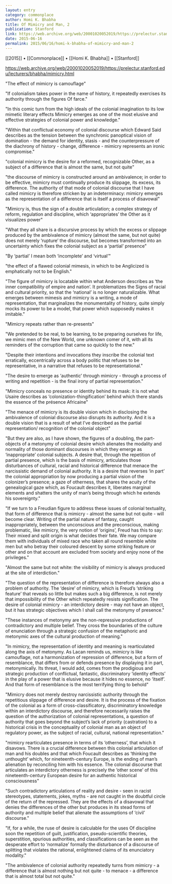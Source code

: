 ```yaml
---
layout: entry
category: commonplace
author: Homi K. Bhabha
title: Of Mimicry and Man, 2
publication: Stanford
link: https://web.archive.org/web/20001020052019/https://prelectur.stanford.edu/lecturers/bhabha/mimicry.html
date: 2015-06-16
permalink: 2015/06/16/homi-k-bhabha-of-mimicry-and-man-2
---
```


[[2015]] • [[Commonplace]] • [[Homi K. Bhabha]] • [[Stanford]] 

https://web.archive.org/web/20001020052019/https://prelectur.stanford.edu/lecturers/bhabha/mimicry.html

"The effect of mimicry is camouflage"

"If colonialism takes power in the name of history, it repeatedly exercises its authority through the figures Of farce."

"In this comic turn from the high ideals of the colonial imagination to its low mimetic literary effects Mimicry emerges as one of the most elusive and effective strategies of colonial power and knowledge."

"Within that conflictual economy of colonial discourse which Edward Said describes as the tension between the synchronic panoptical vision of domination - the demand for identity, stasis - and the counterpressure of the diachrony of history - change, difference - mimicry represents an ironic compromise."

"colonial mimicry is the desire for a reformed, recognizable Other, as a subject of a difference that is almost the same, but not quite"

"the discourse of mimicry is constructed around an ambivalence; in order to be effective, mimicry must continually produce its slippage, its excess, its difference. The authority of that mode of colonial discourse that I have called mimicry is therefore stricken by an indeterminacy: mimicry emerges as the representation of a difference that is itself a process of disavowal"

"Mimicry is, thus the sign of a double articulation; a complex strategy of reform, regulation and discipline, which ‘appropriates’ the Other as it visualizes power"

"What they all share is a discursive process by which the excess or slippage produced by the ambivalence of mimicry (almost the same, but not quite) does not merely ‘rupture’ the discourse, but becomes transformed into an uncertainty which fixes the colonial subject as a ‘partial’ presence"

"By ‘partial’ I mean both ‘incomplete’ and ‘virtual’"

"the effect of a flawed colonial mimesis, in which to be Anglicized is emphatically not to be English."

"The figure of mimicry is locatable within what Anderson describes as ‘the inner compatibility of empire and nation’. It problematizes the Signs of racial and cultural priority, so that the ‘national’ is no longer naturalizable. What emerges between mimesis and mimicry is a writing, a mode of representation, that marginalizes the monumentality of history, quite simply mocks its power to be a model, that power which supposedly makes it imitable."

"Mimicry repeats rather than re-presents"

"We pretended to be real, to be learning, to be preparing ourselves for life, we mimic men of the New World, one unknown comer of it, with all its reminders of the corruption that came so quickly to the new."

"Despite their intentions and invocations they inscribe the colonial text erratically, eccentrically across a body politic that refuses to be representative, in a narrative that refuses to be representational."

"The desire to emerge as ‘authentic’ through mimicry - through a process of writing and repetition - is the final irony of partial representation."

"Mimicry conceals no presence or identity behind its mask: it is not what Usaire describes as ‘colonization-thingification’ behind which there stands the essence of the présence Africaine"

"The menace of mimicry is its double vision which in disclosing the ambivalence of colonial discourse also disrupts its authority. And it is a double vision that is a result of what I’ve described as the partial representation/ recognition of the colonial object"

"But they are also, as I have shown, the figures of a doubling, the part-objects of a metonymy of colonial desire which alienates the modality and normality of those dominant discourses in which they emerge as ‘inappropriate’ colonial subjects. A desire that, through the repetition of partial presence, which is the basis of mimicry, articulates those disturbances of cultural, racial and historical difference that menace the narcissistic demand of colonial authority. It is a desire that reverses ‘in part’ the colonial appropriation by now producing a partial vision of the colonizer’s presence; a gaze of otherness, that shares the acuity of the genealogical gaze which, as Foucault describes it, liberates marginal elements and shatters the unity of man’s being through which he extends his sovereignty."

"If we turn to a Freudian figure to address these issues of colonial textuality, that form of difference that is mimicry - almost the same but not quite - will become clear. Writing of the partial nature of fantasy, caught inappropriately, between the unconscious and the preconscious, making problematic, like mimicry, the very notion of ‘origins’, Freud has this to say: Their mixed and split origin is what decides their fate. We may compare them with individuals of mixed race who taken all round resemble white men but who betray their coloured descent by some striking feature or other and on that account are excluded from society and enjoy none of the privileges."

"Almost the same but not white: the visibility of mimicry is always produced at the site of interdiction."

"The question of the representation of difference is therefore always also a problem of authority. The ‘desire’ of mimicry, which is Freud’s ‘striking feature’ that reveals so little but makes such a big difference, is not merely that impossibility of the Other which repeatedly resists signification. The desire of colonial mimicry - an interdictory desire - may not have an object, but it has strategic objectives which I shall call the metonymy of presence."

"These instances of metonymy are the non-repressive productions of contradictory and multiple belief. They cross the boundaries of the culture of enunciation through a strategic confusion of the metaphoric and metonymic axes of the cultural production of meaning."

"In mimicry, the representation of identity and meaning is rearticulated along the axis of metonymy. As Lacan reminds us, mimicry is like camouflage, not a harmonization of repression of difference, but a form of resemblance, that differs from or defends presence by displaying it in part, metonymically. Its threat, I would add, comes from the prodigious and strategic production of conflictual, fantastic, discriminatory ‘identity effects’ in the play of a power that is elusive because it hides no essence, no ‘itself’. And that form of resemblance is the most terrifying thing to behold"

"Mimicry does not merely destroy narcissistic authority through the repetitious slippage of difference and desire. It is the process of the fixation of the colonial as a form of cross-classificatory, discriminatory knowledge within an interdictory discourse, and therefore necessarily raises the question of the authorization of colonial representations, a question of authority that goes beyond the subject’s lack of priority (castration) to a historical crisis in the conceptuality of colonial man as an object of regulatory power, as the subject of racial, cultural, national representation."

"mimicry rearticulates presence in terms of its ‘otherness’, that which it disavows. There is a crucial difference between this colonial articulation of man and his doubles and that which Foucault describes as ‘thinking the unthought’ which, for nineteenth-century Europe, is the ending of man’s alienation by reconciling him with his essence. The colonial discourse that articulates an interdictory otherness is precisely the ‘other scene’ of this nineteenth-century European desire for an authentic historical consciousness"

"Such contradictory articulations of reality and desire - seen in racist stereotypes, statements, jokes, myths - are not caught in the doubtful circle of the return of the repressed. They are the effects of a disavowal that denies the differences of the other but produces in its stead forms of authority and multiple belief that alienate the assumptions of ‘civil’ discourse."

"If, for a while, the ruse of desire is calculable for the uses Of discipline soon the repetition of guilt, justification, pseudo-scientific theories, superstition, spurious authorities, and classifications can be seen as the desperate effort to ‘normalize’ formally the disturbance of a discourse of splitting that violates the rational, enlightened claims of its enunciatory modality."

"The ambivalence of colonial authority repeatedly turns from mimicry - a difference that is almost nothing but not quite - to menace - a difference that is almost total but not quite."
